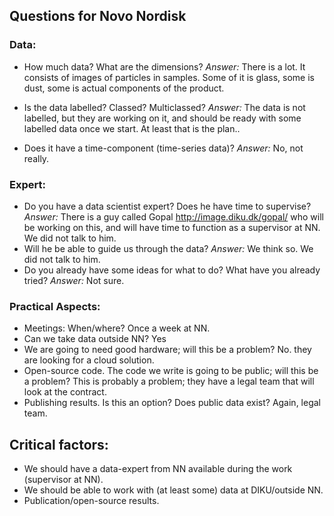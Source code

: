 ## Questions for Novo Nordisk

### Data:
- How much data? What are the dimensions? *Answer:* There is a lot. It consists of images of particles in samples. Some of it is glass, some is dust, some is actual components of the product.

- Is the data labelled? Classed? Multiclassed? *Answer:* The data is not labelled, but they are working on it, and should be ready with some labelled data once we start. At least that is the plan..
- Does it have a time-component (time-series data)? *Answer:* No, not really.

### Expert:
- Do you have a data scientist expert? Does he have time to supervise? *Answer:* There is a guy called Gopal http://image.diku.dk/gopal/ who will be working on this, and will have time to function as a supervisor at NN. We did not talk to him.
- Will he be able to guide us through the data? *Answer:* We think so. We did not talk to him.
- Do you already have some ideas for what to do? What have you already tried? *Answer:* Not sure.

### Practical Aspects:
- Meetings: When/where? Once a week at NN.
- Can we take data outside NN? Yes
- We are going to need good hardware; will this be a problem? No. they are looking for a cloud solution.
- Open-source code. The code we write is going to be public; will this be a problem? This is probably a problem; they have a legal team that will look at the contract.
- Publishing results. Is this an option? Does public data exist? Again, legal team.


## Critical factors:
- We should have a data-expert from NN available during the work (supervisor at NN).
- We should be able to work with (at least some) data at DIKU/outside NN.
- Publication/open-source results.
